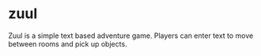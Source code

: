 # zuul
Zuul is a simple text based adventure game. Players can enter text to move between rooms and pick up objects.
